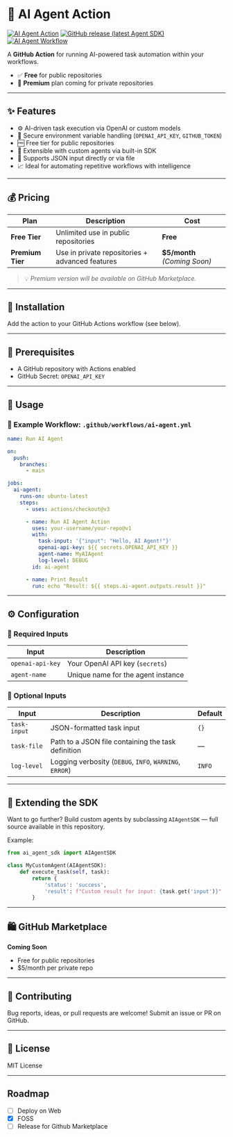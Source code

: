 # 🤖 AI Agent Action

[![AI Agent Action](https://github.com/Algenix-Org/agent-sdk/blob/main/action.yaml/badge.svg)](https://github.com/Algenix-Org/agent-sdk/blob/main/action.yaml)
[![GitHub release (latest Agent SDK)](https://img.shields.io/github/v/release/nhedger/agent-sdk?label=latest&logo=github&labelColor=374151&color=60a5fa)](https://github.com/marketplace/actions/ai-agent-action)
[![AI Agent Workflow](https://github.com/Algenix-Org/agent-sdk/actions/workflows/ai-agent.yml/badge.svg)](https://github.com/Algenix-Org/agent-sdk/actions/workflows/ai-agent.yml)


A **GitHub Action** for running AI-powered task automation within your workflows.

* ✅ **Free** for public repositories
* 💼 **Premium** plan coming for private repositories

---

## ✨ Features

* ⚙️ AI-driven task execution via OpenAI or custom models
* 🔐 Secure environment variable handling (`OPENAI_API_KEY`, `GITHUB_TOKEN`)
* 🆓 Free tier for public repositories
* 🚀 Extensible with custom agents via built-in SDK
* 🔧 Supports JSON input directly or via file
* 📈 Ideal for automating repetitive workflows with intelligence

---

## 💰 Pricing

| Plan             | Description                                     | Cost                          |
| ---------------- | ----------------------------------------------- | ----------------------------- |
| **Free Tier**    | Unlimited use in public repositories            | **Free**                      |
| **Premium Tier** | Use in private repositories + advanced features | **\$5/month** *(Coming Soon)* |

> 💡 *Premium version will be available on GitHub Marketplace.*

---

## 🔧 Installation

Add the action to your GitHub Actions workflow (see below).

---

## 🧱 Prerequisites

* A GitHub repository with Actions enabled
* GitHub Secret: `OPENAI_API_KEY`

---

## 🚀 Usage

### 📂 Example Workflow: `.github/workflows/ai-agent.yml`

```yaml
name: Run AI Agent

on:
  push:
    branches:
      - main

jobs:
  ai-agent:
    runs-on: ubuntu-latest
    steps:
      - uses: actions/checkout@v3

      - name: Run AI Agent Action
        uses: your-username/your-repo@v1
        with:
          task-input: '{"input": "Hello, AI Agent!"}'
          openai-api-key: ${{ secrets.OPENAI_API_KEY }}
          agent-name: MyAIAgent
          log-level: DEBUG
        id: ai-agent

      - name: Print Result
        run: echo "Result: ${{ steps.ai-agent.outputs.result }}"
```

---

## ⚙️ Configuration

### 🔐 Required Inputs

| Input            | Description                        |
| ---------------- | ---------------------------------- |
| `openai-api-key` | Your OpenAI API key (`secrets`)    |
| `agent-name`     | Unique name for the agent instance |

### 🧩 Optional Inputs

| Input        | Description                                             | Default |
| ------------ | ------------------------------------------------------- | ------- |
| `task-input` | JSON-formatted task input                               | `{}`    |
| `task-file`  | Path to a JSON file containing the task definition      | —       |
| `log-level`  | Logging verbosity (`DEBUG`, `INFO`, `WARNING`, `ERROR`) | `INFO`  |

---

## 🧠 Extending the SDK

Want to go further?
Build custom agents by subclassing `AIAgentSDK` — full source available in this repository.

Example:

```python
from ai_agent_sdk import AIAgentSDK

class MyCustomAgent(AIAgentSDK):
    def execute_task(self, task):
        return {
            'status': 'success',
            'result': f"Custom result for input: {task.get('input')}"
        }
```

---

## 🛍️ GitHub Marketplace

**Coming Soon**

* Free for public repositories
* \$5/month per private repo

---

## 🤝 Contributing

Bug reports, ideas, or pull requests are welcome!
Submit an issue or PR on GitHub.

---

## 📄 License

MIT License

---

## Roadmap

- [ ] Deploy on Web
- [x] FOSS
- [ ] Release for Github Marketplace
